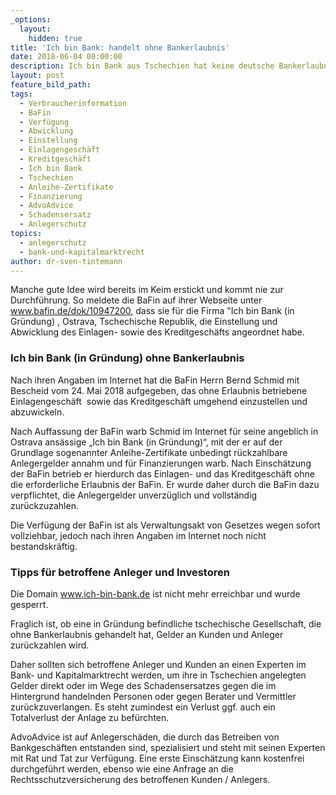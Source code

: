 ```yaml
---
_options:
  layout:
    hidden: true
title: 'Ich bin Bank: handelt ohne Bankerlaubnis'
date: 2018-06-04 00:00:00
description: Ich bin Bank aus Tschechien hat keine deutsche Bankerlaubnis
layout: post
feature_bild_path:
tags:
  - Verbraucherinformation
  - BaFin
  - Verfügung
  - Abwicklung
  - Einstellung
  - Einlagengeschäft
  - Kreditgeschäft
  - Ich bin Bank
  - Tschechien
  - Anleihe-Zertifikate
  - Finanzierung
  - AdvoAdvice
  - Schadensersatz
  - Anlegerschutz
topics:
  - anlegerschutz
  - bank-und-kapitalmarktrecht
author: dr-sven-tintemann
---
```


Manche gute Idee wird bereits im Keim erstickt und kommt nie zur Durchführung. So meldete die BaFin auf ihrer Webseite unter www.bafin.de/dok/10947200, dass sie für die Firma "Ich bin Bank (in Gründung) , Ostrava, Tschechische Republik, die Einstellung und Abwicklung des Einlagen- sowie des Kreditgeschäfts angeordnet habe.

### Ich bin Bank (in Gründung) ohne Bankerlaubnis

Nach ihren Angaben im Internet hat die BaFin Herrn Bernd Schmid mit Bescheid vom 24. Mai 2018 aufgegeben, das ohne Erlaubnis betriebene Einlagengeschäft  sowie das Kreditgeschäft umgehend einzustellen und abzuwickeln.

Nach Auffassung der BaFin warb Schmid im Internet für seine angeblich in Ostrava ansässige „Ich bin Bank (in Gründung)“, mit der er auf der Grundlage sogenannter Anleihe-Zertifikate unbedingt rückzahlbare Anlegergelder annahm und für Finanzierungen warb. Nach Einschätzung der BaFin betrieb er hierdurch das Einlagen- und das Kreditgeschäft ohne die erforderliche Erlaubnis der BaFin. Er wurde daher durch die BaFin dazu verpflichtet, die Anlegergelder unverzüglich und vollständig zurückzuzahlen.

Die Verfügung der BaFin ist als Verwaltungsakt von Gesetzes wegen sofort vollziehbar, jedoch nach ihren Angaben im Internet noch nicht bestandskräftig.

### Tipps für betroffene Anleger und Investoren 

Die Domain www.ich-bin-bank.de ist nicht mehr erreichbar und wurde gesperrt. 

Fraglich ist, ob eine in Gründung befindliche tschechische Gesellschaft, die ohne Bankerlaubnis gehandelt hat, Gelder an Kunden und Anleger zurückzahlen wird. 

Daher sollten sich betroffene Anleger und Kunden an einen Experten im Bank- und Kapitalmarktrecht werden, um ihre in Tschechien angelegten Gelder direkt oder im Wege des Schadensersatzes gegen die im Hintergrund handelnden Personen oder gegen Berater und Vermittler zurückzuverlangen. Es steht zumindest ein Verlust ggf. auch ein Totalverlust der Anlage zu befürchten. 

AdvoAdvice ist auf Anlegerschäden, die durch das Betreiben von Bankgeschäften entstanden sind, spezialisiert und steht mit seinen Experten mit Rat und Tat zur Verfügung. Eine erste Einschätzung kann kostenfrei durchgeführt werden, ebenso wie eine Anfrage an die Rechtsschutzversicherung des betroffenen Kunden / Anlegers.